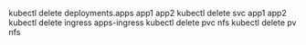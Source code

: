 kubectl delete deployments.apps app1 app2
kubectl delete svc app1 app2
kubectl delete ingress apps-ingress
kubectl delete pvc nfs
kubectl delete pv nfs
